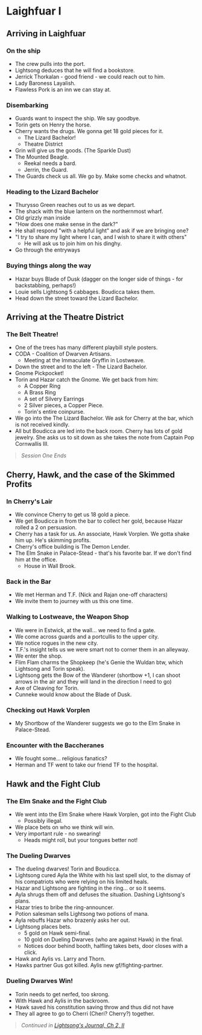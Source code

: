 # Laighfuar I

## Arriving in Laighfuar 

### On the ship
- The crew pulls into the port. 
- Lightsong deduces that he will find a bookstore.
- Jerrick Thorkalan - good friend - we could reach out to him. 
- Lady Baroness Layalish.
- Flawless Pork is an inn we can stay at.

### Disembarking
- Guards want to inspect the ship. We say goodbye.
- Torin gets on Henry the horse.
- Cherry wants the drugs. We gonna get 18 gold pieces for it.
    - The Lizard Bachelor! 
    - Theatre District
- Grin will give us the goods. (The Sparkle Dust)
- The Mounted Beagle.
    - Reekal needs a bard.
    - Jerrin, the Guard.
- The Guards check us all. We go by. Make some checks and whatnot.

### Heading to the Lizard Bachelor
- Thurysso Green reaches out to us as we depart.
- The shack with the blue lantern on the northernmost wharf.
- Old grizzly man inside
- "How does one make sense in the dark?"
- He shall respond "with a helpful light" and ask if we are bringing one?
- "I try to share my light where I can, and I wish to share it with others"
    - He will ask us to join him on his dinghy.
- Go through the entryways

### Buying things along the way
- Hazar buys Blade of Dusk (dagger on the longer side of things - for backstabbing, perhaps!)
- Louie sells Lightsong 5 cabbages. Boudicca takes them.
- Head down the street toward the Lizard Bachelor.

## Arriving at the Theatre District

### The Belt Theatre! 
- One of the trees has many different playbill style posters.
- CODA - Coalition of Dwarven Artisans.
    - Meeting at the Immaculate Gryffin in Lostweave.
- Down the street and to the left - The Lizard Bachelor.
- Gnome Pickpocket!
- Torin and Hazar catch the Gnome. We get back from him:
    - A Copper Ring
    - A Brass Ring
    - A set of Silvery Earrings
    - 2 Silver pieces, a Copper Piece.
    - Torin's entire coinpurse.
- We go into the The Lizard Bachelor. We ask for Cherry at the bar, which is not received kindly. 
- All but Boudicca are led into the back room. Cherry has lots of gold jewelry. She asks us to sit down as she takes the note from Captain Pop Cornwallis III.

> _Session One Ends_

## Cherry, Hawk, and the case of the Skimmed Profits

### In Cherry's Lair

- We convince Cherry to get us 18 gold a piece.
- We get Boudicca in from the bar to collect her gold, because Hazar rolled a 2 on persuasion.
- Cherry has a task for us. An associate, Hawk Vorplen. We gotta shake him up. He's skimming profits. 
- Cherry's office building is The Demon Lender. 
- The Elm Snake in Palace-Stead - that's his favorite bar. If we don't find him at the office.
    - House in Wall Brook.

### Back in the Bar

- We met Herman and T.F. (Nick and Rajan one-off characters)
- We invite them to journey with us this one time.

### Walking to Lostweave, the Weapon Shop
- We were in Estwick, at the wall... we need to find a gate.
- We come across guards and a portcullis to the upper city.
- We notice rogues in the new city.
- T.F.'s insight tells us we were smart not to corner them in an alleyway.
- We enter the shop.
- Flim Flam charms the Shopkeep (he's Genie the Wuldan btw, which Lightsong and Torin speak).
- Lightsong gets the Bow of the Wanderer (shortbow +1, I can shoot arrows in the air and they will land in the direction I need to go)
- Axe of Cleaving for Torin.
- Cunneke would know about the Blade of Dusk. 

### Checking out Hawk Vorplen

- My Shortbow of the Wanderer suggests we go to the Elm Snake in Palace-Stead.

### Encounter with the Baccheranes
- We fought some... religious fanatics?
- Herman and TF went to take our friend TF to the hospital.

## Hawk and the Fight Club

### The Elm Snake and the Fight Club
- We went into the Elm Snake where Hawk Vorplen, got into the Fight Club
    - Possibly illegal. 
- We place bets on who we think will win.
- Very important rule - no swearing! 
    - Heads might roll, but your tongues better not!

### The Dueling Dwarves
- The dueling dwarves! Torin and Boudicca.
- Lightsong cured Ayla the White with his last spell slot, to the dismay of his compatriots who were relying on his limited heals. 
- Hazar and Lightsong are fighting in the ring... or so it seems.
- Ayla shrugs them off and defuses the situation. Dashing Lightsong's plans.
- Hazar tries to bribe the ring-announcer. 
- Potion salesman sells Lightsong two potions of mana. 
- Ayla rebuffs Hazar who brazenly asks her out. 
- Lightsong places bets.
    - 5 gold on Hawk semi-final.
    - 10 gold on Dueling Dwarves (who are against Hawk) in the final. 
    - Notices door behind booth, halfling takes bets, door closes with a click. 
- Hawk and Aylis vs. Larry and Thorn.
- Hawks partner Gus got killed. Aylis new gf/fighting-partner.

### Dueling Dwarves Win!
- Torin needs to get nerfed, too skrong.
- With Hawk and Aylis in the backroom.
- Hawk saved his constitution saving throw and thus did not have 
- They all agree to go to Cherri (Cheri? Cherry?) together.

> _Continued in [Lightsong's Journal, Ch 2, II](Journal-2-II.md)_  